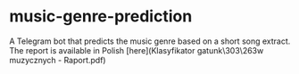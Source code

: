 # music-genre-prediction
A Telegram bot that predicts the music genre based on a short song extract. The report is available in Polish [here](Klasyfikator gatunk\303\263w muzycznych - Raport.pdf)
